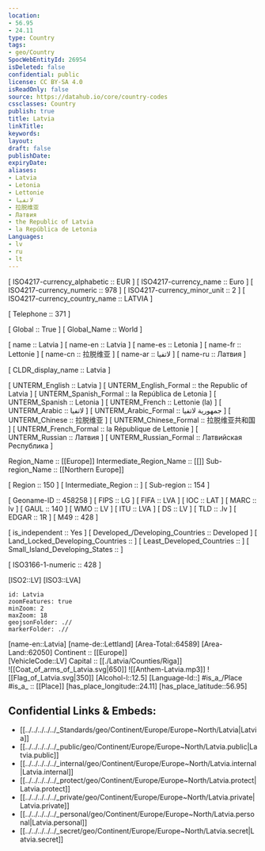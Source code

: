 ```yaml
---
location:
- 56.95
- 24.11
type: Country
tags:
- geo/Country
SpocWebEntityId: 26954
isDeleted: false
confidential: public
license: CC BY-SA 4.0
isReadOnly: false
source: https://datahub.io/core/country-codes
cssclasses: Country
publish: true
title: Latvia
linkTitle: 
keywords: 
layout: 
draft: false
publishDate: 
expiryDate: 
aliases:
- Latvia
- Letonia
- Lettonie
- لاتفيا
- 拉脱维亚
- Латвия
- the Republic of Latvia
- la República de Letonia
Languages:
- lv
- ru
- lt
---
```



[	ISO4217-currency_alphabetic	 :: EUR ] 
[	ISO4217-currency_name	 :: Euro ] 
[	ISO4217-currency_numeric	 :: 978 ] 
[	ISO4217-currency_minor_unit	 :: 2 ] 
[	ISO4217-currency_country_name	 :: LATVIA ] 

[	Telephone	 :: 371 ] 

[	Global	 :: True ] 
[	Global_Name	 :: World ] 

[	name	 :: Latvia ] 
[	name-en	 :: Latvia ] 
[	name-es	 :: Letonia ] 
[	name-fr	 :: Lettonie ] 
[	name-cn	 :: 拉脱维亚 ] 
[	name-ar	 :: لاتفيا ] 
[	name-ru	 :: Латвия ] 

[	CLDR_display_name	 :: Latvia ] 

[	UNTERM_English	 :: Latvia ] 
[	UNTERM_English_Formal	 :: the Republic of Latvia ] 
[	UNTERM_Spanish_Formal	 :: la República de Letonia ] 
[	UNTERM_Spanish	 :: Letonia ] 
[	UNTERM_French	 :: Lettonie (la) ] 
[	UNTERM_Arabic	 :: لاتفيا ] 
[	UNTERM_Arabic_Formal	 :: جمهورية لاتفيا ] 
[	UNTERM_Chinese	 :: 拉脱维亚 ] 
[	UNTERM_Chinese_Formal	 :: 拉脱维亚共和国 ] 
[	UNTERM_French_Formal	 :: la République de Lettonie ] 
[	UNTERM_Russian	 :: Латвия ] 
[	UNTERM_Russian_Formal	 :: Латвийская Республика ] 

Region_Name ::  [[Europe]] 
Intermediate_Region_Name ::  [[]] 
Sub-region_Name ::  [[Northern Europe]] 

[	Region	 :: 150 ] 
[	Intermediate_Region	 ::  ] 
[	Sub-region	 :: 154 ] 

[	Geoname-ID	 :: 458258 ] 
[	FIPS	 :: LG ] 
[	FIFA	 :: LVA ] 
[	IOC	 :: LAT ] 
[	MARC	 :: lv ] 
[	GAUL	 :: 140 ] 
[	WMO	 :: LV ] 
[	ITU	 :: LVA ] 
[	DS	 :: LV ] 
[	TLD	 :: .lv ] 
[	EDGAR	 :: 1R ] 
[	M49	 :: 428 ] 

[	is_independent	 :: Yes ] 
[	Developed_/Developing_Countries	 :: Developed ] 
[	Land_Locked_Developing_Countries	 ::  ] 
[	Least_Developed_Countries	 ::  ] 
[	Small_Island_Developing_States	 ::  ] 

[	ISO3166-1-numeric	 :: 428 ] 



[ISO2::LV] 
[ISO3::LVA] 

```leaflet
id: Latvia
zoomFeatures: true 
minZoom: 2 
maxZoom: 18
geojsonFolder: .//
markerFolder: .//
```

[name-en::Latvia] 
[name-de::Lettland] 
[Area-Total::64589] 
[Area-Land::62050] 
Continent :: [[Europe]]  
[VehicleCode::LV] 
Capital :: [[./Latvia/Counties/Riga]]  
![[Coat_of_arms_of_Latvia.svg|650]] 
![[Anthem-Latvia.mp3]] 
![[Flag_of_Latvia.svg|350]] 
[Alcohol-l::12.5] 
[Language-Id::] 
#is_a_/Place  
#is_a_ :: [[Place]] 
[has_place_longitude::24.11] 
[has_place_latitude::56.95] 



## Confidential Links & Embeds: 
- [[../../../../../_Standards/geo/Continent/Europe/Europe~North/Latvia|Latvia]] 
- [[../../../../../_public/geo/Continent/Europe/Europe~North/Latvia.public|Latvia.public]] 
- [[../../../../../_internal/geo/Continent/Europe/Europe~North/Latvia.internal|Latvia.internal]] 
- [[../../../../../_protect/geo/Continent/Europe/Europe~North/Latvia.protect|Latvia.protect]] 
- [[../../../../../_private/geo/Continent/Europe/Europe~North/Latvia.private|Latvia.private]] 
- [[../../../../../_personal/geo/Continent/Europe/Europe~North/Latvia.personal|Latvia.personal]] 
- [[../../../../../_secret/geo/Continent/Europe/Europe~North/Latvia.secret|Latvia.secret]] 
